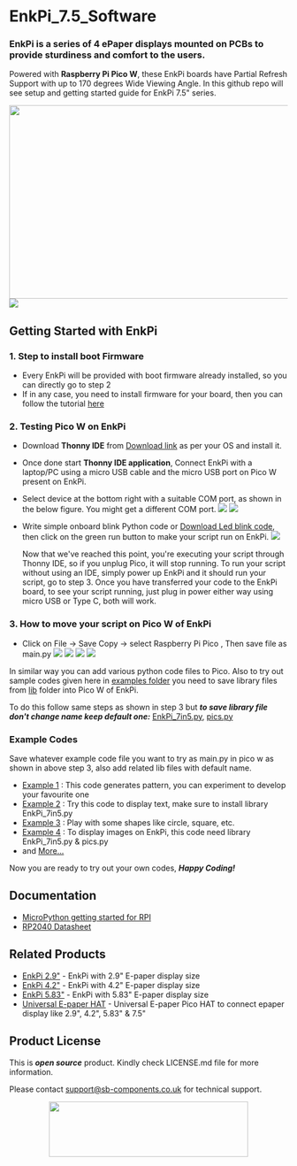 # EnkPi_7.5_Software

### EnkPi is a series of 4 ePaper displays mounted on PCBs to provide sturdiness and comfort to the users.
Powered with **Raspberry Pi Pico W**, these EnkPi boards have Partial Refresh Support with up to 170 degrees Wide Viewing Angle. In this github repo will see setup and getting started guide for EnkPi 7.5" series.

<img src= "https://github.com/sbcshop/EnkPi_7.5_Software/blob/main/images/EnkPi_7_5.jpg " width = "600" height = "350" />
<img src= "https://github.com/sbcshop/EnkPi_7.5_Software/blob/main/images/pinout_7_5.jpg" />

## Getting Started with EnkPi
### 1. Step to install boot Firmware
   - Every EnkPi will be provided with boot firmware already installed, so you can directly go to step 2
   - If in any case, you need to install firmware for your board, then you can follow the tutorial [here](https://github.com/sbcshop/PiCoder-Software/blob/main/README.md#1-how-to-install-boot-firmware-in-picoder-kit)

### 2. Testing Pico W on EnkPi
   - Download **Thonny IDE** from [Download link](https://thonny.org/) as per your OS and install it.
   - Once done start **Thonny IDE application**, Connect EnkPi with a laptop/PC using a micro USB cable and the micro USB port on Pico W present on EnkPi.
   - Select device at the bottom right with a suitable COM port, as shown in the below figure. You might get a different COM port.
      <img src= "https://github.com/sbcshop/EnkPi_2.9_Software/blob/main/images/img1.jpg" />
      <img src= "https://github.com/sbcshop/EnkPi_2.9_Software/blob/main/images/img2.jpg" />
   - Write simple onboard blink Python code or [Download Led blink code](https://github.com/sbcshop/EnkPi_7.5_Software/blob/main/examples/onboard_ledBlink.py), then click on the green run button to make your script run on EnkPi. 
      <img src= "https://github.com/sbcshop/EnkPi_2.9_Software/blob/main/images/img3.jpg" />
     
     Now that we've reached this point, you're executing your script through Thonny IDE, so if you unplug Pico, it will stop running. To run your script without using an IDE, simply power up EnkPi and it should run your script, go to step 3. Once you have transferred your code to the EnkPi board, to see your script running, just plug in power either way using micro USB or Type C, both will work.
    
### 3. How to move your script on Pico W of EnkPi
   - Click on File -> Save Copy -> select Raspberry Pi Pico , Then save file as main.py
      <img src="https://github.com/sbcshop/EnkPi_2.9_Software/blob/main/images/scr1.jpg" />
      <img src="https://github.com/sbcshop/EnkPi_2.9_Software/blob/main/images/scr2.jpg" />
      <img src="https://github.com/sbcshop/EnkPi_2.9_Software/blob/main/images/scr3.jpg" />
      <img src="https://github.com/sbcshop/EnkPi_2.9_Software/blob/main/images/scr4.jpg" />
   
   In similar way you can add various python code files to Pico. Also to try out sample codes given here in [examples folder](https://github.com/sbcshop/EnkPi_7.5_Software/tree/main/examples) you need to save library files from [lib](https://github.com/sbcshop/EnkPi_7.5_Software/tree/main/lib) folder into Pico W of EnkPi.
   
   To do this follow same steps as shown in step 3 but **_to save library file don't change name keep default one:_** [EnkPi_7in5.py](https://github.com/sbcshop/EnkPi_7.5_Software/blob/main/lib/EnkPi_7in5.py), [pics.py](https://github.com/sbcshop/EnkPi_7.5_Software/blob/main/lib/pics.py)

### Example Codes
   Save whatever example code file you want to try as main.py in pico w as shown in above step 3, also add related lib files with default name.
   - [Example 1](https://github.com/sbcshop/EnkPi_7.5_Software/blob/main/examples/display_pattern.py) : This code generates pattern, you can experiment to develop your favourite one
   - [Example 2](https://github.com/sbcshop/EnkPi_7.5_Software/blob/main/examples/display_text.py) : Try this code to display text, make sure to install library EnkPi_7in5.py
   - [Example 3](https://github.com/sbcshop/EnkPi_7.5_Software/blob/main/examples/display_shapes.py) : Play with some shapes like circle, square, etc.
   - [Example 4](https://github.com/sbcshop/EnkPi_7.5_Software/blob/main/examples/display_images.py) : To display images on EnkPi, this code need library EnkPi_7in5.py & pics.py
   - and [More...](https://github.com/sbcshop/EnkPi_7.5_Software/tree/main/examples)
   
   Now you are ready to try out your own codes, **_Happy Coding!_**

## Documentation
  * [MicroPython getting started for RPI](https://docs.micropython.org/en/latest/rp2/quickref.html)
  * [RP2040 Datasheet](https://github.com/sbcshop/HackyPi-Hardware/blob/main/Documents/rp2040-datasheet.pdf)

## Related Products
   * [EnkPi 2.9"](https://shop.sb-components.co.uk/products/enkpi?variant=40474297401427) - EnkPi with 2.9" E-paper display size
   * [EnkPi 4.2"](https://shop.sb-components.co.uk/products/enkpi?variant=40474297434195) - EnkPi with 4.2" E-paper display size
   * [EnkPi 5.83"](https://shop.sb-components.co.uk/products/enkpi?variant=40474297466963) - EnkPi with 5.83" E-paper display size
   * [Universal E-paper HAT]() - Universal E-paper Pico HAT to connect epaper display like 2.9", 4.2", 5.83" & 7.5"

 
## Product License

This is ***open source*** product. Kindly check LICENSE.md file for more information.

Please contact support@sb-components.co.uk for technical support.
<p align="center">
  <img width="360" height="100" src="https://cdn.shopify.com/s/files/1/1217/2104/files/Logo_sb_component_3.png?v=1666086771&width=300">
</p>
